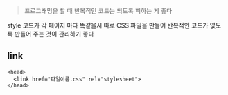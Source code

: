 >프로그래밍을 할 때 반복적인 코드는 되도록 피하는 게 좋다

style 코드가 각 페이지 마다 똑같을시 따로 CSS 파일을 만들어 반복적인 코드가 없도록 만들어 주는 것이 관리하기 좋다

## link
```
<head>
  <link href="파일이름.css" rel="stylesheet">
</head>
```
